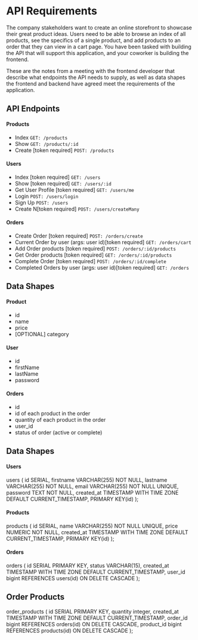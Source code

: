 # API Requirements
The company stakeholders want to create an online storefront to showcase their great product ideas. Users need to be able to browse an index of all products, see the specifics of a single product, and add products to an order that they can view in a cart page. You have been tasked with building the API that will support this application, and your coworker is building the frontend.

These are the notes from a meeting with the frontend developer that describe what endpoints the API needs to supply, as well as data shapes the frontend and backend have agreed meet the requirements of the application. 

## API Endpoints
#### Products
- Index `GET: /products`
- Show `GET: /products/:id`
- Create [token required] `POST: /products`

#### Users
- Index [token required] `GET: /users`
- Show [token required] `GET: /users/:id`
- Get User Profile [token required] `GET: /users/me`
- Login `POST: /users/login`
- Sign Up `POST: /users`
- Create N[token required] `POST: /users/createMany`

#### Orders
- Create Order [token required] `POST: /orders/create`
- Current Order by user (args: user id)[token required] `GET: /orders/cart`
- Add Order products [token required] `POST: /orders/:id/products`
- Get Order products [token required] `GET: /orders/:id/products`
- Complete Order [token required] `POST: /orders/:id/complete`
- Completed Orders by user (args: user id)[token required] `GET: /orders`

## Data Shapes
#### Product
-  id
- name
- price
- [OPTIONAL] category

#### User
- id
- firstName
- lastName
- password

#### Orders
- id
- id of each product in the order
- quantity of each product in the order
- user_id
- status of order (active or complete)

## Data Shapes

#### Users
users (
  id SERIAL,
  firstname VARCHAR(255) NOT NULL,
  lastname VARCHAR(255) NOT NULL,
  email VARCHAR(255) NOT NULL UNIQUE,
  password TEXT NOT NULL,
  created_at TIMESTAMP WITH TIME ZONE DEFAULT CURRENT_TIMESTAMP,
  PRIMARY KEY(id)
);

#### Products
products (
  id SERIAL,
  name VARCHAR(255) NOT NULL UNIQUE,
  price NUMERIC NOT NULL,
  created_at TIMESTAMP WITH TIME ZONE DEFAULT CURRENT_TIMESTAMP,
  PRIMARY KEY(id)
);

#### Orders
orders (
    id SERIAL PRIMARY KEY,
    status VARCHAR(15),
    created_at TIMESTAMP WITH TIME ZONE DEFAULT CURRENT_TIMESTAMP,
    user_id bigint REFERENCES users(id) ON DELETE CASCADE
);

## Order Products
order_products (
    id SERIAL PRIMARY KEY,
    quantity integer,
    created_at TIMESTAMP WITH TIME ZONE DEFAULT CURRENT_TIMESTAMP,
    order_id bigint REFERENCES orders(id) ON DELETE CASCADE,
    product_id bigint REFERENCES products(id) ON DELETE CASCADE
);


